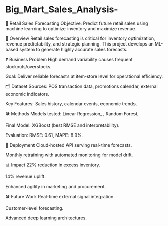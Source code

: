 # Big_Mart_Sales_Analysis-
🛒 Retail Sales Forecasting
Objective: Predict future retail sales using machine learning to optimize inventory and maximize revenue.

📄 Overview
Retail sales forecasting is critical for inventory optimization, revenue predictability, and strategic planning.
This project develops an ML-based system to generate highly accurate sales forecasts.

❓ Business Problem
High demand variability causes frequent stockouts/overstocks.

Goal: Deliver reliable forecasts at item-store level for operational efficiency.

🗂️ Dataset
Sources: POS transaction data, promotions calendar, external economic indicators.

Key Features: Sales history, calendar events, economic trends.

🛠️ Methods
Models tested: Linear Regression, , Random Forest,

Final Model: XGBoost (best RMSE and interpretability).

Evaluation: RMSE: 0.61, MAPE: 8.9%.

🚀 Deployment
Cloud-hosted API serving real-time forecasts.

Monthly retraining with automated monitoring for model drift.

📊 Impact
22% reduction in excess inventory.

14% revenue uplift.

Enhanced agility in marketing and procurement.

🛠️ Future Work
Real-time external signal integration.

Customer-level forecasting.

Advanced deep learning architectures.

 

